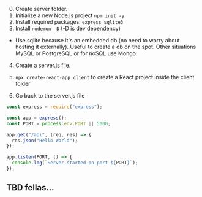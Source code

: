 0. Create server folder.
1. Initialize a new Node.js project `npm init -y`
2. Install required packages: `express sqlite3`
3. Install `nodemon -D` (-D is dev dependency)

- Use sqlite because it's an embedded db (no need to worry about hosting it externally). Useful to create a db on the spot. Other situations MySQL or PostgreSQL or for noSQL use Mongo.

4. Create a server.js file.

5. `npx create-react-app client` to create a React project inside the client folder

6. Go back to the server.js file

```js
const express = require("express");

const app = express();
const PORT = process.env.PORT || 5000;

app.get("/api", (req, res) => {
  res.json("Hello World");
});

app.listen(PORT, () => {
  console.log(`Server started on port ${PORT}`);
});
```

## TBD fellas...
